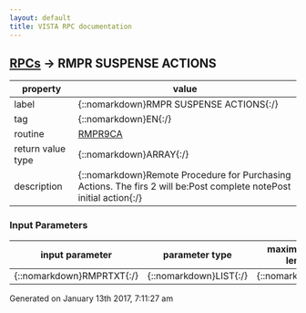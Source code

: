 ```yaml
---
layout: default
title: VISTA RPC documentation
---
```




## [RPCs](TableOfContent.md) &#8594; RMPR SUSPENSE ACTIONS 

 property | value 
--- | --- 
 label | {::nomarkdown}RMPR SUSPENSE ACTIONS{:/}
 tag | {::nomarkdown}EN{:/}
 routine | [RMPR9CA](http://code.osehra.org/dox/Routine_RMPR9CA_source.html)
 return value type | {::nomarkdown}ARRAY{:/}
 description | {::nomarkdown}Remote Procedure for Purchasing Actions.  The firs 2 will be:Post complete notePost initial action{:/}

### Input Parameters

| input parameter | parameter type | maximum data length | required | description | 
| --- | --- | --- | --- | --- | 
| {::nomarkdown}RMPRTXT{:/} | {::nomarkdown}LIST{:/} | {::nomarkdown}1{:/} |  |  | 




 Generated on January 13th 2017, 7:11:27 am